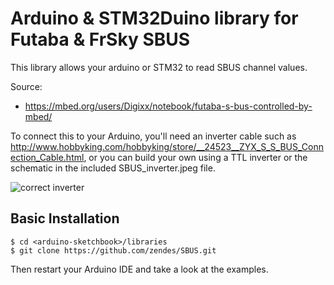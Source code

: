 Arduino & STM32Duino library for Futaba & FrSky SBUS
===============================

This library allows your arduino or STM32 to read SBUS channel values.

Source:
* https://mbed.org/users/Digixx/notebook/futaba-s-bus-controlled-by-mbed/

To connect this to your Arduino, you'll need an inverter cable such as http://www.hobbyking.com/hobbyking/store/__24523__ZYX_S_S_BUS_Connection_Cable.html, or you can build your own using a TTL inverter or the schematic in the included SBUS_inverter.jpeg file.

![correct inverter](https://github.com/zendes/SBUS/blob/master/SBUS_inverter.jpeg)

Basic Installation
------------------
```
$ cd <arduino-sketchbook>/libraries
$ git clone https://github.com/zendes/SBUS.git
```

Then restart your Arduino IDE and take a look at the examples.

